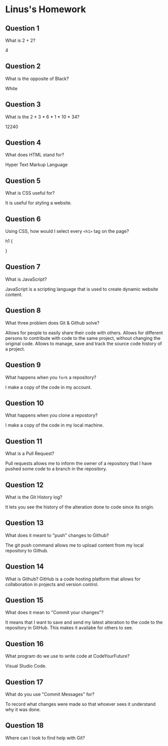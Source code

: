 # Linus's Homework

## Question 1

What is 2 + 2?

4

## Question 2

What is the opposite of Black?

White

## Question 3

What is the  2 * 3 * 6 * 1 * 10 * 34?

12240

## Question 4 

What does HTML stand for?

Hyper Text Markup Language

## Question 5

What is CSS useful for?

It is useful for styling a website.

## Question 6

Using CSS, how would I select every `<h1>` tag on the page?


h1 {

}


## Question 7

What is JavaScript?

JavaScript is a scripting language that is used to create dynamic website content.

## Question 8

What three problem does Git & Github solve?

Allows for people to easily share their code with others.
Allows for different persons to contribute with code to the same project, without changing the original code.
Allows to manage, save and track the source code history of a project.


## Question 9

What happens when you `fork` a repository?

I make a copy of the code in my account.

## Question 10 

What happens when you clone a repostory?

I make a copy of the code in my local machine.

## Question 11

What is a Pull Request?

Pull requests allows me to inform the owner of a repository that I have pushed some code to a branch in the repository.

## Question 12

What is the Git History log?

It lets you see the history of the alteration done to code since its origin.

## Question 13

What does it meant to "push" changes to Github?

The git push command allows me to upload content from my local repository to Github. 

## Question 14

What is Github?
GitHub is a code hosting platform that allows for collaboration in projects and version control.

## Question 15

What does it mean to "Commit your changes"?

It means that I want to save and send my latest alteration to the code to the repository in GitHub. This makes it availabe for others to see.

## Question 16

What program do we use to write code at CodeYourFuture?

Visual Studio Code.

## Question 17

What do you use "Commit Messages" for?

To record what changes were made so that whoever sees it understand why it was done.

## Question 18

Where can I look to find help with Git?

